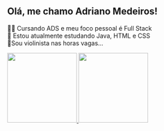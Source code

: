 ## Olá, me chamo Adriano Medeiros!
🐱‍💻 Cursando ADS e meu foco pessoal é Full Stack<br>
🌱 Estou atualmente estudando Java, HTML e CSS<br>
🎻Sou violinista nas horas vagas...<br>
<div>
    <a href="https://github.com/AdrianoMedeirosDev">
    <img height="160px" src="https://github-readme-stats.vercel.app/api?username=AdrianoMedeirosDev&show_icons=true&theme=radical"/>    
    <img height="160px" src="https://github-readme-stats.vercel.app/api/top-langs/?username=AdrianoMedeirosDev&layout=compact"/>
</div>


